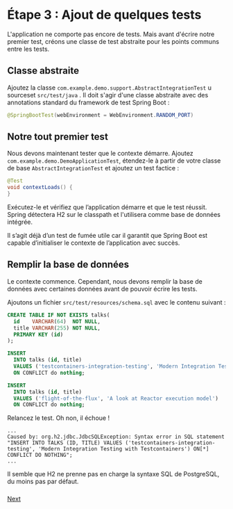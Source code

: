 # Étape 3 : Ajout de quelques tests

L'application ne comporte pas encore de tests. 
Mais avant d'écrire notre premier test, créons une classe de test abstraite pour les points communs entre les tests.

## Classe abstraite

Ajoutez la classe  `com.example.demo.support.AbstractIntegrationTest` u sourceset `src/test/java` . 
Il doit s'agir d'une classe abstraite avec des annotations standard du framework de test Spring Boot :

```java
@SpringBootTest(webEnvironment = WebEnvironment.RANDOM_PORT)
```

## Notre tout premier test

Nous devons maintenant tester que le contexte démarre.
Ajoutez `com.example.demo.DemoApplicationTest`, étendez-le à partir de votre classe de base `AbstractIntegrationTest` et ajoutez un test factice :

```java
@Test
void contextLoads() {
}
```

Exécutez-le et vérifiez que l’application démarre et que le test réussit.
Spring détectera H2 sur le classpath et l'utilisera comme base de données intégrée.

Il s’agit déjà d’un test de fumée utile car il garantit que Spring Boot est capable d’initialiser le contexte de l’application avec succès.

## Remplir la base de données

Le contexte commence.
Cependant, nous devons remplir la base de données avec certaines données avant de pouvoir écrire les tests.

Ajoutons un fichier `src/test/resources/schema.sql` avec le contenu suivant :

```sql
CREATE TABLE IF NOT EXISTS talks(
  id    VARCHAR(64)  NOT NULL,
  title VARCHAR(255) NOT NULL,
  PRIMARY KEY (id)
);

INSERT
  INTO talks (id, title)
  VALUES ('testcontainers-integration-testing', 'Modern Integration Testing with Testcontainers')
  ON CONFLICT do nothing;

INSERT
  INTO talks (id, title)
  VALUES ('flight-of-the-flux', 'A look at Reactor execution model')
  ON CONFLICT do nothing;
```

Relancez le test. Oh non, il échoue !

```text
...
Caused by: org.h2.jdbc.JdbcSQLException: Syntax error in SQL statement "INSERT INTO TALKS (ID, TITLE) VALUES ('testcontainers-integration-testing', 'Modern Integration Testing with Testcontainers') ON[*] CONFLICT DO NOTHING";
...
```

Il semble que H2 ne prenne pas en charge la syntaxe SQL de PostgreSQL, du moins pas par défaut.

### 
[Next](step-4-your-first-testcontainers-integration.md)
